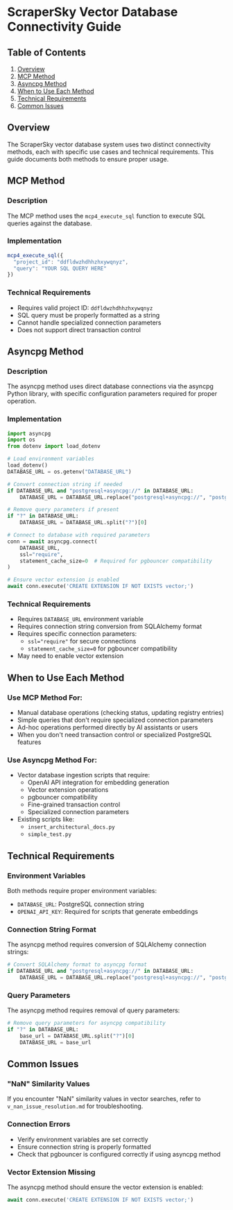 # ScraperSky Vector Database Connectivity Guide

## Table of Contents
1. [Overview](#overview)
2. [MCP Method](#mcp-method)
3. [Asyncpg Method](#asyncpg-method)
4. [When to Use Each Method](#when-to-use-each-method)
5. [Technical Requirements](#technical-requirements)
6. [Common Issues](#common-issues)

## Overview

The ScraperSky vector database system uses two distinct connectivity methods, each with specific use cases and technical requirements. This guide documents both methods to ensure proper usage.

## MCP Method

### Description
The MCP method uses the `mcp4_execute_sql` function to execute SQL queries against the database.

### Implementation

```javascript
mcp4_execute_sql({
  "project_id": "ddfldwzhdhhzhxywqnyz",
  "query": "YOUR SQL QUERY HERE"
})
```

### Technical Requirements
- Requires valid project ID: `ddfldwzhdhhzhxywqnyz`
- SQL query must be properly formatted as a string
- Cannot handle specialized connection parameters
- Does not support direct transaction control

## Asyncpg Method

### Description
The asyncpg method uses direct database connections via the asyncpg Python library, with specific configuration parameters required for proper operation.

### Implementation

```python
import asyncpg
import os
from dotenv import load_dotenv

# Load environment variables
load_dotenv()
DATABASE_URL = os.getenv("DATABASE_URL")

# Convert connection string if needed
if DATABASE_URL and "postgresql+asyncpg://" in DATABASE_URL:
    DATABASE_URL = DATABASE_URL.replace("postgresql+asyncpg://", "postgresql://")

# Remove query parameters if present
if "?" in DATABASE_URL:
    DATABASE_URL = DATABASE_URL.split("?")[0]

# Connect to database with required parameters
conn = await asyncpg.connect(
    DATABASE_URL,
    ssl="require",
    statement_cache_size=0  # Required for pgbouncer compatibility
)

# Ensure vector extension is enabled
await conn.execute('CREATE EXTENSION IF NOT EXISTS vector;')
```

### Technical Requirements
- Requires `DATABASE_URL` environment variable
- Requires connection string conversion from SQLAlchemy format
- Requires specific connection parameters:
  - `ssl="require"` for secure connections
  - `statement_cache_size=0` for pgbouncer compatibility
- May need to enable vector extension

## When to Use Each Method

### Use MCP Method For:
- Manual database operations (checking status, updating registry entries)
- Simple queries that don't require specialized connection parameters
- Ad-hoc operations performed directly by AI assistants or users
- When you don't need transaction control or specialized PostgreSQL features

### Use Asyncpg Method For:
- Vector database ingestion scripts that require:
  - OpenAI API integration for embedding generation
  - Vector extension operations
  - pgbouncer compatibility
  - Fine-grained transaction control
  - Specialized connection parameters
- Existing scripts like:
  - `insert_architectural_docs.py`
  - `simple_test.py`

## Technical Requirements

### Environment Variables
Both methods require proper environment variables:
- `DATABASE_URL`: PostgreSQL connection string
- `OPENAI_API_KEY`: Required for scripts that generate embeddings

### Connection String Format
The asyncpg method requires conversion of SQLAlchemy connection strings:
```python
# Convert SQLAlchemy format to asyncpg format
if DATABASE_URL and "postgresql+asyncpg://" in DATABASE_URL:
    DATABASE_URL = DATABASE_URL.replace("postgresql+asyncpg://", "postgresql://")
```

### Query Parameters
The asyncpg method requires removal of query parameters:
```python
# Remove query parameters for asyncpg compatibility
if "?" in DATABASE_URL:
    base_url = DATABASE_URL.split("?")[0]
    DATABASE_URL = base_url
```

## Common Issues

### "NaN" Similarity Values
If you encounter "NaN" similarity values in vector searches, refer to `v_nan_issue_resolution.md` for troubleshooting.

### Connection Errors
- Verify environment variables are set correctly
- Ensure connection string is properly formatted
- Check that pgbouncer is configured correctly if using asyncpg method

### Vector Extension Missing
The asyncpg method should ensure the vector extension is enabled:
```python
await conn.execute('CREATE EXTENSION IF NOT EXISTS vector;')
```
